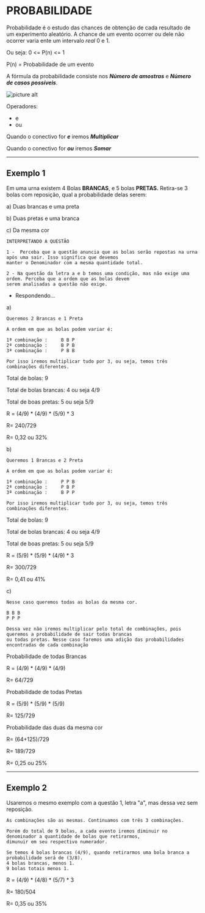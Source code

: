 # PROBABILIDADE #

Probabilidade é o estudo das chances de obtenção de cada resultado de um experimento aleatório. A chance de um evento ocorrer ou dele não
ocorrer varia ente um intervalo _real_ 0 e 1.

Ou seja: 0 <= P(n) <= 1

P(n) = Probabilidade de um evento

A fórmula da probabilidade consiste nos ___Número de amostras___ e ___Número de casos possíveis___.

![picture alt](http://www.estudokids.com.br/wp-content/uploads/2014/06/f%C3%B3rmula-de-probabilidade-matem%C3%A1tica.jpg "Title is optional")

 Operadores:

* e
* ou

Quando o conectivo for  ___e___ iremos ___Multiplicar___

Quando o conectivo for  ___ou___ iremos ___Somar___

----

## Exemplo 1 ##

Em uma urna existem 4 Bolas __BRANCAS__, e 5 bolas __PRETAS.__ Retira-se 3 bolas com reposição, qual a probabilidade delas serem:

a) Duas brancas e uma preta

b) Duas pretas e uma branca

c) Da mesma cor

```` INTERPRETANDO A QUESTÃO ````

```` 
1 -  Perceba que a questão anuncia que as bolas serão repostas na urna após uma sair. Isso significa que devemos 
manter o Denominador com a mesma quantidade total.

2 - Na questão da letra a e b temos uma condição, mas não exige uma ordem. Perceba que a ordem que as bolas devem 
serem analisadas a questão não exige.

````
* Respondendo...

a) 

```` 
Queremos 2 Brancas e 1 Preta

A ordem em que as bolas podem variar é:

1ª combinação : 	B B P
2ª combinação : 	B P B
3ª combinação : 	P B B

Por isso iremos multiplicar tudo por 3, ou seja, temos três combinações diferentes.

````

Total de bolas: 9

Total de bolas brancas: 4 ou seja 4/9

Total de boas pretas: 5 ou seja 5/9


R = (4/9) * (4/9) * (5/9) * 3

R= 240/729

R= 0,32 ou 32%

b) 

```` 
Queremos 1 Brancas e 2 Preta

A ordem em que as bolas podem variar é:

1ª combinação : 	P P B
2ª combinação : 	P B P
3ª combinação : 	B P P

Por isso iremos multiplicar tudo por 3, ou seja, temos três combinações diferentes.

````

Total de bolas: 9

Total de bolas brancas: 4 ou seja 4/9

Total de boas pretas: 5 ou seja 5/9

R = (5/9) * (5/9) * (4/9) * 3

R= 300/729

R= 0,41 ou 41%

c) 

```` 
Nesse caso queremos todas as bolas da mesma cor.

B B B
P P P

Dessa vez não iremos multiplicar pelo total de combinações, pois queremos a probabilidade de sair todas brancas 
ou todas pretas. Nesse caso faremos uma adição das probabilidades encontradas de cada combinação

````

Probabilidade de todas Brancas

R = (4/9) * (4/9) * (4/9)

R= 64/729

Probabilidade de todas Pretas

R = (5/9) * (5/9) * (5/9)

R= 125/729

Probabilidade das duas da mesma cor

R= (64+125)/729

R= 189/729

R= 0,25 ou 25%

---

## Exemplo 2 ##

Usaremos o mesmo exemplo com a questão 1, letra "a", mas dessa vez sem reposição.

```` 
As combinações são as mesmas. Continuamos com três 3 combinações.

Porém do total de 9 bolas, a cada evento iremos diminuir no denominador a quantidade de bolas que retirarmos, 
dimunuir em seu respectivo numerador.

Se temos 4 bolas brancas (4/9), quando retirarmos uma bola branca a probabilidade será de (3/8).
4 bolas brancas, menos 1.
9 bolas totais menos 1.

````


R = (4/9) * (4/8) * (5/7) * 3

R= 180/504

R= 0,35 ou 35%

